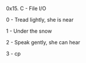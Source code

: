 0x15. C - File I/O

0 - Tread lightly, she is near

1 - Under the snow

2 - Speak gently, she can hear

3 - cp

